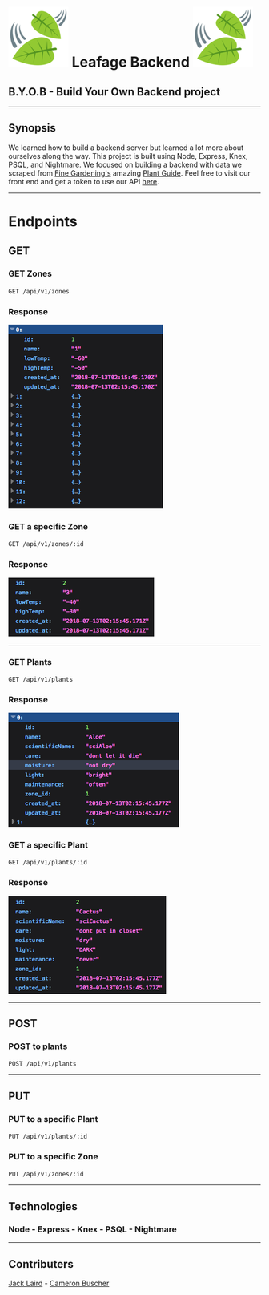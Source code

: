 # ![leaf](./public/assets/leaf.png) Leafage Backend ![leaf](./public/assets/leaf.png)
## B.Y.O.B - Build Your Own Backend project
---
## Synopsis

We learned how to build a backend server but learned a lot more about ourselves along the way. This project is built using Node, Express, Knex, PSQL, and Nightmare. We focused on building a backend with data we scraped from [Fine Gardening's](https://www.finegardening.com/) amazing [Plant Guide](https://www.finegardening.com/plant-guide). Feel free to visit our front end and get a token to use our API [here]().

---
# Endpoints
## GET

### GET Zones
    GET /api/v1/zones
### Response
  ![zones](public/assets/get-zones.png)

### GET a specific Zone
    GET /api/v1/zones/:id
### Response
  ![zone](public/assets/get-zone.png)

---
### GET Plants
    GET /api/v1/plants
### Response
  ![plants](public/assets/get-plants.png)
### GET a specific Plant
    GET /api/v1/plants/:id
### Response
  ![plant](public/assets/get-plant.png)

---

## POST 

### POST to plants
    POST /api/v1/plants

---

## PUT

### PUT to a specific Plant
    PUT /api/v1/plants/:id

### PUT to a specific Zone
    PUT /api/v1/zones/:id

---

## Technologies

### Node - Express - Knex - PSQL - Nightmare

---

## Contributers 

[Jack Laird](https://github.com/JackLaird0) -
[Cameron Buscher](https://github.com/yayfiber)
